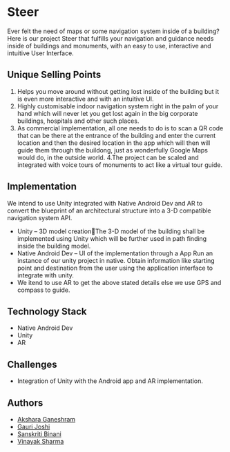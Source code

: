 # Steer 

Ever felt the need of maps or some navigation system inside of a building? Here is our project Steer that fulfills your navigation and guidance needs inside of buildings and monuments, with an easy to use, interactive and intuitive User Interface.


## Unique Selling Points

1.	Helps you move around without getting lost inside of the building but it is even more interactive and with an intuitive UI.
2.	Highly customisable indoor navigation system right in the palm of your hand which will never let you get lost again in the big corporate buildings, hospitals and other such places.
3. As commercial implementation, all one needs to do is to scan a QR code that can be there at the entrance of the building and enter the current location and then the desired location in the app which will then will guide them through the buildong, just as wonderfully Google Maps would do, in the outside world.
4.The project can be scaled and integrated with voice tours of monuments to act like a virtual tour guide.

## Implementation
We intend to use Unity integrated with Native Android Dev and AR to convert the blueprint of an architectural structure into a 3-D compatible navigation system API.

* Unity – 3D model creationThe 3-D model of the building shall be implemented using Unity which will be further used in path finding inside the building model.
* Native Android Dev – UI of the implementation through a App
Run an instance of our unity project in native. Obtain information like starting point and destination from the user using the application interface to integrate with unity. 
* We itend to use AR to get the above stated details else we use GPS and compass to guide.


## Technology Stack
* Native Android Dev 
* Unity
* AR 

## Challenges

* Integration of Unity with the Android app and AR implementation.

## Authors

* [Akshara Ganeshram](https://github.com/Akshara0804)
* [Gauri Joshi](https://github.com/FreakyTalons)
* [Sanskriti Binani](https://github.com/Sanskriti1110)
* [Vinayak Sharma](https://github.com/svinayak780)
